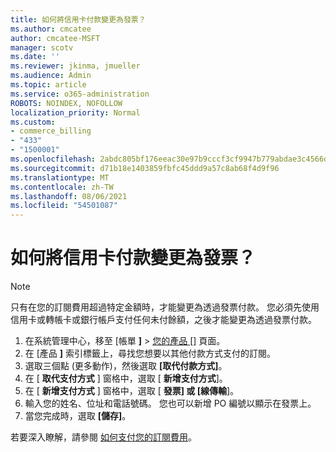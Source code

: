 ```yaml
---
title: 如何將信用卡付款變更為發票？
ms.author: cmcatee
author: cmcatee-MSFT
manager: scotv
ms.date: ''
ms.reviewer: jkinma, jmueller
ms.audience: Admin
ms.topic: article
ms.service: o365-administration
ROBOTS: NOINDEX, NOFOLLOW
localization_priority: Normal
ms.custom:
- commerce_billing
- "433"
- "1500001"
ms.openlocfilehash: 2abdc805bf176eeac30e97b9cccf3cf9947b779abdae3c4566d354854a78b040
ms.sourcegitcommit: d71b18e1403859fbfc45ddd9a57c8ab68f4d9f96
ms.translationtype: MT
ms.contentlocale: zh-TW
ms.lasthandoff: 08/06/2021
ms.locfileid: "54501087"
---
```

# <a name="how-do-i-change-from-credit-card-payments-to-invoice"></a>如何將信用卡付款變更為發票？

> [!NOTE]
> 只有在您的訂閱費用超過特定金額時，才能變更為透過發票付款。 您必須先使用信用卡或轉帳卡或銀行帳戶支付任何未付餘額，之後才能變更為透過發票付款。

1. 在系統管理中心，移至 [帳單 **]**  >  [您的產品 []](https://go.microsoft.com/fwlink/p/?linkid=842054) 頁面。
2. 在 [產品 **]** 索引標籤上，尋找您想要以其他付款方式支付的訂閱。
3. 選取三個點 (更多動作)，然後選取 **[取代付款方式]**。
4. 在 [ **取代支付方式** ] 窗格中，選取 [ **新增支付方式**]。
5. 在 [ **新增支付方式** ] 窗格中，選取 [ **發票] 或 [線傳輸**]。
6. 輸入您的姓名、位址和電話號碼。 您也可以新增 PO 編號以顯示在發票上。
7. 當您完成時，選取 **[儲存]**。

若要深入瞭解，請參閱 [如何支付您的訂閱費用](/microsoft-365/commerce/billing-and-payments/pay-for-your-subscription)。